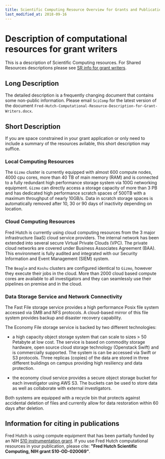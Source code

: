 ```yaml
---
title: Scientific Computing Resource Overview for Grants and Publications
last_modified_at: 2018-09-16
---
```


# Description of computational resources for grant writers

This is a description of Scientific Computing resources. For Shared Resources descriptions please see [SR info for grant writers](https://sharedresources.fredhutch.org/grant-writers#cf-922).

## Long Description

The detailed description is a frequently changing document that contains some non-public information. Please email `SciComp` for the latest version of the document `Fred-Hutch-Computational-Resource-Description-for-Grant-Writers.docx`.

## Short Description

If you are space constrained in your grant application or only need to include a summary of the resources avilable, this short description may suffice.  

### Local Computing Resources

The `Gizmo` cluster is currently equipped with almost 600 compute nodes, 4000 cpu cores, more than 40 TB of main memory (RAM) and is connected to a fully redundant high performance storage system via 100G networking equipment. `Gizmo` can directly access a storage capacity of more than 3 PB and has dedicated high performance scratch spaces of 500TB with a maximum throughput of nearly 10GB/s. Data in scratch storage spaces is automatically removed after 10, 30 or 90 days of inactivity depending on location.

### Cloud Computing Resources 

Fred Hutch is currently using cloud computing resources from the 3 major infrastructure (IaaS) cloud service providers. The internal network has been extended into several secure Virtual Private Clouds (VPC). The private cloud networks are covered under Business Associates Agreement (BAA). This environment is fully audited and integrated with our Security Information and Event Management (SIEM) system.

The `Beagle` and `Koshu` clusters are configured identical to `Gizmo`, however they execute their jobs in the cloud. More than 2000 cloud based compute cores are available to all investigators and they can seamlessly use their pipelines on premise and in the cloud.

### Data Storage Service and Network Connectivity  

The Fast File storage service provides a high performance Posix file system accessed via SMB and NFS protocols. A cloud-based mirror of this file system provides backup and disaster recovery capability.  

The Economy File storage service is backed by two different technologies: 

- a high capacity object storage system that can scale to sizes > 50 Petabyte at low cost. The service is based on commodity storage hardware, open source cloud storage technology (Openstack Swift) and is commercially supported. The system is can be accessed via Swift or S3 protocols. Three replicas (copies) of the data are stored in three different buildings on campus providing high resiliency and data protection.

- the economy cloud service provides a secure object storage bucket for each investigator using AWS S3. The buckets can be used to store data as well as collaborate with external investigators.

Both systems are equipped with a recycle bin that protects against accidental deletion of files and currently allow for data restoration within 60 days after deletion.


## Information for citing in publications

Fred Hutch is using compute equipment that has been partially funded by an NIH [S10 instrumentation grant](https://orip.nih.gov/construction-and-instruments/s10-instrumentation-programs). If you use Fred Hutch computational resources in your publication, please cite: **"Fred Hutch Scientific Computing, NIH grant S10-OD-020069"**.
